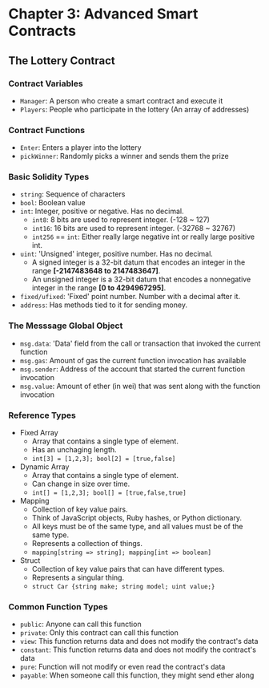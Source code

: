 # Chapter 3: Advanced Smart Contracts

## The Lottery Contract

###  Contract Variables

- `Manager`: A person who create a smart contract and execute it
- `Players`: People who participate in the lottery (An array of addresses)

### Contract Functions

- `Enter`: Enters a player into the lottery
- `pickWinner`: Randomly picks a winner and sends them the prize

### Basic Solidity Types

- `string`: Sequence of characters
- `bool`: Boolean value
- `int`: Integer, positive or negative. Has no decimal.
  - `int8`: 8 bits are used to represent integer. (-128 ~ 127)
  - `int16`: 16 bits are used to represent integer. (-32768 ~ 32767)
  - `int256` == `int`: Either really large negative int or really large positive int.
- `uint`: 'Unsigned' integer, positive number. Has no decimal.
  - A signed integer is a 32-bit datum that encodes an integer in the range **[-2147483648 to 2147483647]**. 
  - An unsigned integer is a 32-bit datum that encodes a nonnegative integer in the range **[0 to 4294967295]**.
- `fixed/ufixed`: 'Fixed' point number. Number with a decimal after it.
- `address`: Has methods tied to it for sending money.

### The Messsage Global Object

- `msg.data`: 'Data' field from the call or transaction that invoked the current function
- `msg.gas`: Amount of gas the current function invocation has available
- `msg.sender`: Address of the account that started the current function invocation
- `msg.value`: Amount of ether (in wei) that was sent along with the function invocation

### Reference Types

- Fixed Array
  - Array that contains a single type of element. 
  - Has an unchaging length.
  - `int[3] = [1,2,3]; bool[2] = [true,false]`
- Dynamic Array
  - Array that contains a single type of element.
  - Can change in size over time.
  - `int[] = [1,2,3]; bool[] = [true,false,true]`
- Mapping
  - Collection of key value pairs.
  - Think of JavaScript objects, Ruby hashes, or Python dictionary.
  - All keys must be of the same type, and all values must be of the same type.
  - Represents a collection of things.
  - `mapping[string => string]; mapping[int => boolean]`
- Struct
  - Collection of key value pairs that can have different types.
  - Represents a singular thing.
  - `struct Car {string make; string model; uint value;}`


### Common Function Types

- `public`: Anyone can call this function
- `private`: Only this contract can call this function
- `view`: This function returns data and does not modify the contract's data
- `constant`: This function returns data and does not modify the contract's data
- `pure`: Function will not modify or even read the contract's data
- `payable`: When someone call this function, they might send ether along